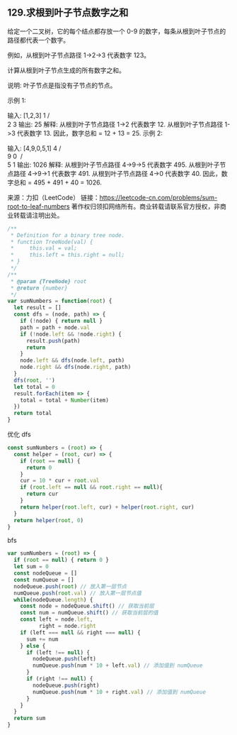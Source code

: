 ## 129.求根到叶子节点数字之和

给定一个二叉树，它的每个结点都存放一个 0-9 的数字，每条从根到叶子节点的路径都代表一个数字。

例如，从根到叶子节点路径 1->2->3 代表数字 123。

计算从根到叶子节点生成的所有数字之和。

说明: 叶子节点是指没有子节点的节点。

示例 1:

输入: [1,2,3]
    1
   / \
  2   3
输出: 25
解释:
从根到叶子节点路径 1->2 代表数字 12.
从根到叶子节点路径 1->3 代表数字 13.
因此，数字总和 = 12 + 13 = 25.
示例 2:

输入: [4,9,0,5,1]
    4
   / \
  9   0
 / \
5   1
输出: 1026
解释:
从根到叶子节点路径 4->9->5 代表数字 495.
从根到叶子节点路径 4->9->1 代表数字 491.
从根到叶子节点路径 4->0 代表数字 40.
因此，数字总和 = 495 + 491 + 40 = 1026.

来源：力扣（LeetCode）
链接：https://leetcode-cn.com/problems/sum-root-to-leaf-numbers
著作权归领扣网络所有。商业转载请联系官方授权，非商业转载请注明出处。

```js
/**
 * Definition for a binary tree node.
 * function TreeNode(val) {
 *     this.val = val;
 *     this.left = this.right = null;
 * }
 */
/**
 * @param {TreeNode} root
 * @return {number}
 */
var sumNumbers = function(root) {
  let result = []
  const dfs = (node, path) => {
    if (!node) { return null }
    path = path + node.val
    if (!node.left && !node.right) {
      result.push(path)
      return
    }
    node.left && dfs(node.left, path)
    node.right && dfs(node.right, path)
  }
  dfs(root, '')
  let total = 0
  result.forEach(item => {
    total = total + Number(item)
  })
  return total
}
```

优化 dfs

```js
const sumNumbers = (root) => {
  const helper = (root, cur) => {
    if (root == null) {
      return 0
    }
    cur = 10 * cur + root.val
    if (root.left == null && root.right == null){
      return cur
    }
    return helper(root.left, cur) + helper(root.right, cur)
  }
  return helper(root, 0)
}
```

bfs

```js
var sumNumbers = (root) => {
  if (root == null) { return 0 }
  let sum = 0
  const nodeQueue = []
  const numQueue = []
  nodeQueue.push(root) // 放入第一层节点
  numQueue.push(root.val) // 放入第一层节点值
  while(nodeQueue.length) {
    const node = nodeQueue.shift() // 获取当前层
    const num = numQueue.shift() // 获取当前层的值
    const left = node.left,
          right = node.right
    if (left === null && right === null) {
      sum += num
    } else {
      if (left !== null) {
        nodeQueue.push(left)
        numQueue.push(num * 10 + left.val) // 添加值到 numQueue
      }
      if (right !== null) {
        nodeQueue.push(right)
        numQueue.push(num * 10 + right.val) // 添加值到 numQueue
      }
    }
  }
  return sum
}
```